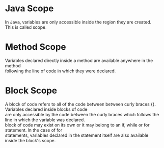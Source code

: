 # Java Scope  
In Java, variables are only accessible inside the region they are created. This is called scope.   

# Method Scope  
Variables declared directly inside a method are available anywhere in the method   
following the line of code in which they were declared.    

# Block Scope  
A block of code refers to all of the code between between curly braces {}. Variables declared inside blocks of code   
are only accessible by the code between the curly braces which follows the line in which the variable was declared.  
block of code may exist on its own or it may belong to an if, while or for statement. In the case of for   
statements, variables declared in the statement itself are also available inside the block's scope.

